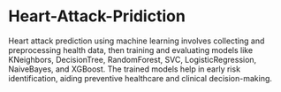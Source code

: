 # Heart-Attack-Pridiction
Heart attack prediction using machine learning involves collecting and preprocessing health data, then training and evaluating models like KNeighbors, DecisionTree, RandomForest, SVC, LogisticRegression, NaiveBayes, and XGBoost. The trained models help in early risk identification, aiding preventive healthcare and clinical decision-making.

